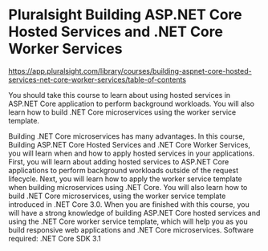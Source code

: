 # Pluralsight Building ASP.NET Core Hosted Services and .NET Core Worker Services

https://app.pluralsight.com/library/courses/building-aspnet-core-hosted-services-net-core-worker-services/table-of-contents

You should take this course to learn about using hosted services in ASP.NET Core application to perform background workloads. You will also learn how to build .NET Core microservices using the worker service template.

Building .NET Core microservices has many advantages. In this course, Building ASP.NET Core Hosted Services and .NET Core Worker Services, you will learn when and how to apply hosted services in your applications. First, you will learn about adding hosted services to ASP.NET Core applications to perform background workloads outside of the request lifecycle. Next, you will learn how to apply the worker service template when building microservices using .NET Core. You will also learn how to build .NET Core microservices, using the worker service template introduced in .NET Core 3.0. When you are finished with this course, you will have a strong knowledge of building ASP.NET Core hosted services and using the .NET Core worker service template, which will help you as you build responsive web applications and .NET Core microservices. Software required: .NET Core SDK 3.1